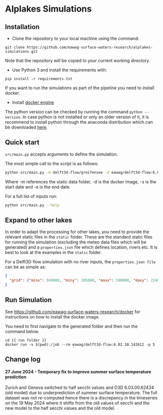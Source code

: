 # Alplakes Simulations

## Installation

- Clone the repository to your local machine using the command: 

 `git clone https://github.com/eawag-surface-waters-research/alplakes-simulations.git`
 
 Note that the repository will be copied to your current working directory.

- Use Python 3 and install the requirements with:

 `pip install -r requirements.txt`

If you want to run the simulations as part of the pipeline you need to install docker.

- Install [docker engine](https://docs.docker.com/desktop/)

 The python version can be checked by running the command `python --version`. In case python is not installed or only an older version of it, it is recommend to install python through the anaconda distribution which can be downloaded [here](https://www.anaconda.com/products/individual). 

## Quick start

`src/main.py` accepts arguments to define the simulation.

The most simple call to the script is as follows:

```bash
python src/main.py -m delft3d-flow/greifensee -d eawag/delft3d-flow:6.03.00.62434 -s 20221009 -e 20221011
```
Where -m references the static data folder, -d is the docker image, -s is the start date and -e is the end date.

For a full list of inputs run:

```bash
python src/main.py --help
```

## Expand to other lakes

In order to adapt the processing for other lakes, you need to provide the relevant static files in the `static` folder. 
These are the standard static files for running the simulation (excluding the meteo data files which will be generated)
and a `properties.json` file which defines location, rivers etc. It is best to look at the examples in the `static` folder. 

For a Delft3D flow simulation with no river inputs, the `properties.json file` can be as simple as:

```json
{
  "grid": {"minx": 569000, "miny": 205000, "maxx": 590000, "maxy": 224000, "dx": 500, "dy": 500}
}
```

## Run Simulation

See https://github.com/eawag-surface-waters-research/docker for instructions on how to install the docker image.

You need to first navigate to the generated folder and then run the command below.

```
cd {{ run folder }}
docker run -v $(pwd):/job --rm eawag/delft3d-flow:6.02.10.142612 -p 5
```

## Change log

#### 27 June 2024 - Temporary fix to improve summer surface temperature prediction
Zurich and Geneva switched to half secchi values and D3D 6.03.00.62434 (old model) due to underprediction 
of summer surface temperature. The full dataset was not re-computed hence there is a discrepancy in the timeseries on the
19 May 2024 where it shifts from the old values of secchi and the new model to the half secchi values and the old model. 



